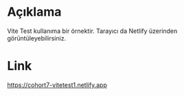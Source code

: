 # Açıklama

Vite Test kullanıma bir örnektir.
Tarayıcı da Netlify üzerinden görüntüleyebilirsiniz. 


# Link 
https://cohort7-vitetest1.netlify.app
